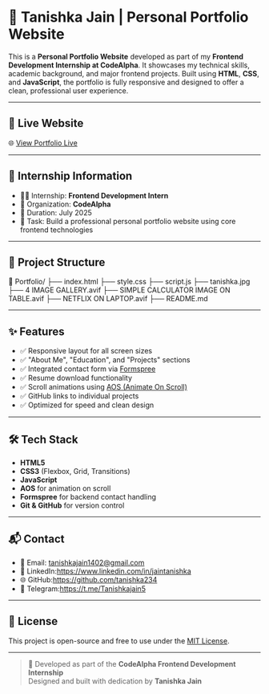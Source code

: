 # 💼 Tanishka Jain | Personal Portfolio Website

This is a **Personal Portfolio Website** developed as part of my **Frontend Development Internship at CodeAlpha**. It showcases my technical skills, academic background, and major frontend projects. Built using **HTML**, **CSS**, and **JavaScript**, the portfolio is fully responsive and designed to offer a clean, professional user experience.

---

## 🔗 Live Website  
🌐 [View Portfolio Live](https://your-netlify-or-github-pages-link)

---

## 🧪 Internship Information

- 👩‍💻 Internship: **Frontend Development Intern**
- 🏢 Organization: **CodeAlpha**
- 📅 Duration: July 2025
- 📝 Task: Build a professional personal portfolio website using core frontend technologies

---

## 📁 Project Structure
📁 Portfolio/
├── index.html
├── style.css
├── script.js
├── tanishka.jpg
├── 4 IMAGE GALLERY.avif
├── SIMPLE CALCULATOR IMAGE ON TABLE.avif
├── NETFLIX ON LAPTOP.avif
├── README.md


---

## ✨ Features

- ✅ Responsive layout for all screen sizes
- ✅ "About Me", "Education", and "Projects" sections
- ✅ Integrated contact form via [Formspree](https://formspree.io/)
- ✅ Resume download functionality
- ✅ Scroll animations using [AOS (Animate On Scroll)](https://michalsnik.github.io/aos/)
- ✅ GitHub links to individual projects
- ✅ Optimized for speed and clean design

---

## 🛠 Tech Stack

- **HTML5**
- **CSS3** (Flexbox, Grid, Transitions)
- **JavaScript**
- **AOS** for animation on scroll
- **Formspree** for backend contact handling
- **Git & GitHub** for version control

---

## 📬 Contact

- 📧 Email: tanishkajain1402@gmail.com  
- 💼 LinkedIn:https://www.linkedin.com/in/jaintanishka
- 🌐 GitHub:https://github.com/tanishka234
- 📩 Telegram:https://t.me/Tanishkajain5

---

## 📝 License

This project is open-source and free to use under the [MIT License](LICENSE).

---

> 🎯 Developed as part of the **CodeAlpha Frontend Development Internship**  
> Designed and built with dedication by **Tanishka Jain**



